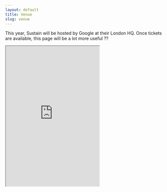 ```yaml
---
layout: default
title: Venue
slug: venue
---
```


This year, Sustain will be hosted by Google at their London HQ. Once tickets are available, this page will be a lot more useful ??

<iframe class="w-100 my-3" src="https://www.google.com/maps/embed?pb=!1m18!1m12!1m3!1d2482.843368996506!2d-0.1294526843607618!3d51.51608951788904!2m3!1f0!2f0!3f0!3m2!1i1024!2i768!4f13.1!3m3!1m2!1s0x4876051f55732655%3A0x77d00e13ac2579f8!2sGoogle!5e0!3m2!1sen!2sus!4v1526427776750" height="450" allowfullscreen></iframe>
